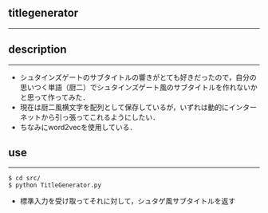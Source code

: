 ## titlegenerator
---

## description
---
- シュタインズゲートのサブタイトルの響きがとても好きだったので，自分の思いつく単語（厨二）でシュタインズゲート風のサブタイトルを作れないかと思って作ってみた．
- 現在は厨二風横文字を配列として保存しているが，いずれは動的にインターネットから引っ張ってこれるようにしたい．
- ちなみにword2vecを使用している．

## use
---

```
$ cd src/
$ python TitleGenerator.py
```

- 標準入力を受け取ってそれに対して，シュタゲ風サブタイトルを返す
